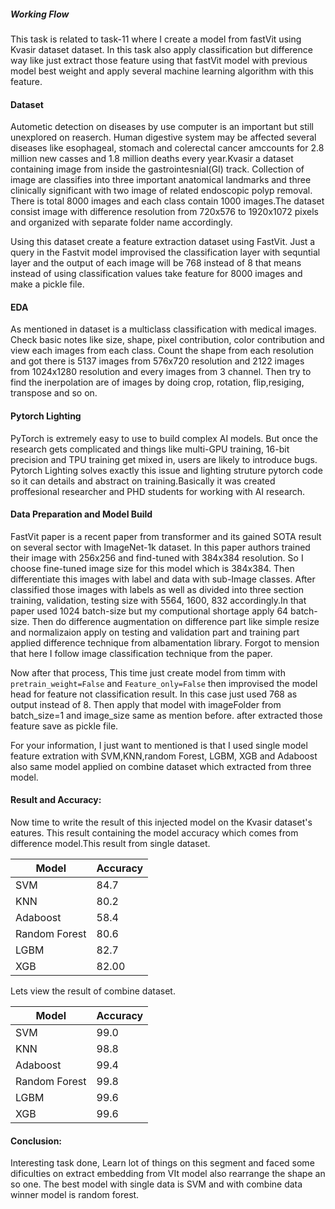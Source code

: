 ##### Working Flow

This task is related to task-11 where I create a model from fastVit using Kvasir dataset dataset. In this task also apply classification but difference way like just extract those feature using that fastVit model with previous model best weight and apply several machine learning algorithm with this feature.

#### Dataset
Autometic detection on diseases by use computer is an important but still unexplored on reaserch. Human digestive system may be affected several diseases like esophageal, stomach and colerectal cancer amccounts for 2.8 million new casses and 1.8 million deaths every year.Kvasir a dataset containing image from inside the gastrointesnial(GI) track. Collection of image are classifies into three important anatomical landmarks and three clinically significant with two image of related endoscopic polyp removal. There is total 8000 images and each class contain 1000 images.The dataset consist image with difference resolution from 720x576 to 1920x1072 pixels and organized with separate folder name accordingly.

Using this dataset create a feature extraction dataset using FastVit. Just a query in the Fastvit model improvised the classification layer with sequntial layer and the output of each image will be 768 instead of 8 that means instead of using classification values take feature for 8000 images and make a pickle file.

#### EDA
As mentioned in dataset is a multiclass classification with medical images. Check basic notes like size, shape, pixel contribution, color contribution and view each images from each class. Count the shape from each resolution and got there is 5137 images from  576x720 resolution and 2122 images from 1024x1280 resolution and every images from 3 channel. Then try to find the inerpolation are of images by doing crop, rotation, flip,resiging, transpose and so on.


#### Pytorch Lighting
PyTorch is extremely easy to use to build complex AI models. But once the research gets complicated and things like multi-GPU training, 16-bit precision and TPU training get mixed in, users are likely to introduce bugs. Pytorch Lighting solves exactly this issue and lighting struture pytorch code so it can details and abstract on training.Basically it was created proffesional researcher and PHD students for working with AI research.

#### Data Preparation and Model Build
FastVit paper is a recent paper from transformer and its gained SOTA result on several sector with ImageNet-1k dataset. In this paper authors trained their image with 256x256 and find-tuned with 384x384 resolution. So I choose fine-tuned image size for this model which is 384x384. Then differentiate this images with label and data with sub-Image classes. After classified those images with labels as well as divided into three section training, validation, testing size with 5564, 1600, 832 accordingly.In that paper used 1024 batch-size but my computional shortage apply 64 batch-size. Then do difference augmentation on difference part like simple resize and normalizaion apply on testing and validation part and training part applied difference technique from albamentation library. Forgot to mension that here I follow image classification technique from the paper.

Now after that process, This time just create model from timm with `pretrain_weight=False` and `Feature_only=False` then improvised the model head for feature not classification result. In this case just used 768 as output instead of 8. Then apply that model with imageFolder from batch_size=1 and image_size same as mention before. after extracted those feature save as pickle file.

For your information, I just want to mentioned is that I used single model feature extration with SVM,KNN,random Forest, LGBM, XGB and Adaboost also same model applied on combine dataset which extracted from three model.


#### Result and Accuracy: 
Now time to write the result of this injected model on the Kvasir dataset's eatures. This result containing the model accuracy which comes from difference model.This result from single dataset.

| Model| Accuracy |
| ----- | ----- |
|SVM|84.7|
|KNN|80.2|
|Adaboost|58.4|
|Random Forest|80.6|
|LGBM|82.7|
|XGB|82.00|

Lets view the result of combine dataset.

| Model| Accuracy |
| ----- | ----- |
|SVM|99.0|
|KNN|98.8|
|Adaboost|99.4|
|Random Forest|99.8|
|LGBM|99.6|
|XGB|99.6|

#### Conclusion:
Interesting task done, Learn lot of things on this segment and faced some dificulties on extract embedding from VIt model also rearrange the shape an so one. The best model with single data is SVM and with combine data winner model is random forest.

